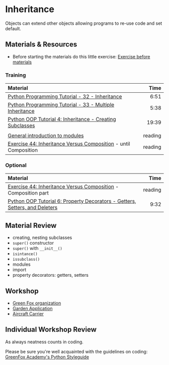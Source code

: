 # Inheritance
Objects can extend other objects allowing programs to re-use code and set default.

## Materials & Resources
- Before starting the materials do this little exercise: [Exercise before materials](green-fox/python/green-fox-shorter-python.md)

### Training

  | Material | Time |
  |:-------- |-----:|
  |[Python Programming Tutorial - 32 - Inheritance](https://www.youtube.com/watch?v=oROcVrgz91YE)|6:51|
  |[Python Programming Tutorial - 33 - Multiple Inheritance](https://www.youtube.com/watch?v=YCEVvs5BhpY)|5:38|
  |[Python OOP Tutorial 4: Inheritance - Creating Subclasses](https://www.youtube.com/watch?v=RSl87lqOXDE)|19:39|
  |||
  |[General introduction to modules](http://pymbook.readthedocs.org/en/latest/modules.html) | reading |
  |[Exercise 44: Inheritance Versus Composition](https://learnpythonthehardway.org/book/ex44.html) - until Composition|reading|


### Optional
  | Material | Time |
  |:---------|-----:|
  |[Exercise 44: Inheritance Versus Composition](https://learnpythonthehardway.org/book/ex44.html) - Composition part| reading |
  |[Python OOP Tutorial 6: Property Decorators - Getters, Setters, and Deleters](https://www.youtube.com/watch?v=jCzT9XFZ5bw)|9:32|

## Material Review
- creating, nesting subclasses
- `super()` constructor
- `super()` with `__init__()`
- `isintance()`
- `issubclass()`
- modules
- import
- property decorators: getters, setters

## Workshop
- [Green Fox organization](green-fox/python/green-fox-python.md)
- [Garden Application](garden-app/garden-app.md)
- [Aircraft Carrier](aircraft-carrier/aircraft-carrier.md)


## Individual Workshop Review
As always neatness counts in coding.

Please be sure you're well acquainted with the guidelines on coding: [GreenFox Academy's Python Styleguide](../../styleguide/python.md)